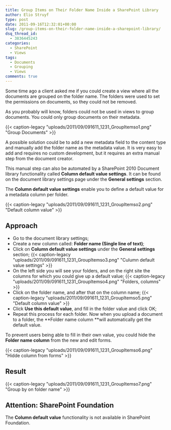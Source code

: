 ```yaml
---
title: Group Items on Their Folder Name Inside a SharePoint Library
author: Elio Struyf
type: post
date: 2011-09-16T12:32:01+00:00
slug: /group-items-on-their-folder-name-inside-a-sharepoint-library/
dsq_thread_id:
  - 3836445243
categories:
  - SharePoint
  - Views
tags:
  - Documents
  - Grouping
  - Views
comments: true
---
```


Some time ago a client asked me if you could create a view where all the documents are grouped on the folder name. The folders were used to set the permissions on documents, so they could not be removed.

As you probably will know, folders could not be used in views to group documents. You could only group documents on their metadata.

{{< caption-legacy "uploads/2011/09/091611_1231_GroupItemso1.png" "Group Documents" >}}

A possible solution could be to add a new metadata field to the content type and manually add the folder name as the metadata value. It is very easy to add and requires no custom development, but it requires an extra manual step from the document creator.

This manual step can also be automated by a SharePoint 2010 Document library functionality called **Column default value settings**. It can be found on the document library settings page under the **General settings** section.

The **Column default value settings** enable you to define a default value for a metadata column per folder.

{{< caption-legacy "uploads/2011/09/091611_1231_GroupItemso2.png" "Default column value" >}}

## Approach

*   Go to the document library settings;
*   Create a new column called: **Folder name (Single line of text)**;
*   Click on **Column default value settings** under the **General settings** section;
{{< caption-legacy "uploads/2011/09/091611_1231_GroupItemso3.png" "Culumn default value settings" >}}
*   On the left side you will see your folders, and on the right site the columns for which you could give up a default value;
{{< caption-legacy "uploads/2011/09/091611_1231_GroupItemso4.png" "Folders, columns" >}}
*   Click on the folder name, and after that on the column name;
{{< caption-legacy "uploads/2011/09/091611_1231_GroupItemso5.png" "Default column value" >}}
*   Click **Use this default value**, and fill in the folder value and click OK;
*   Repeat this process for each folder.
Now when you upload a document to a folder, the **Folder name column **will automatically get the default value.

To prevent users being able to fill in their own value, you could hide the **Folder name column** from the new and edit forms.

{{< caption-legacy "uploads/2011/09/091611_1231_GroupItemso6.png" "Hidde column from forms" >}}

## Result

{{< caption-legacy "uploads/2011/09/091611_1231_GroupItemso7.png" "Group by on folder name" >}}

## Attention: SharePoint Foundation

The **Column default value** functionality is not available in SharePoint Foundation.